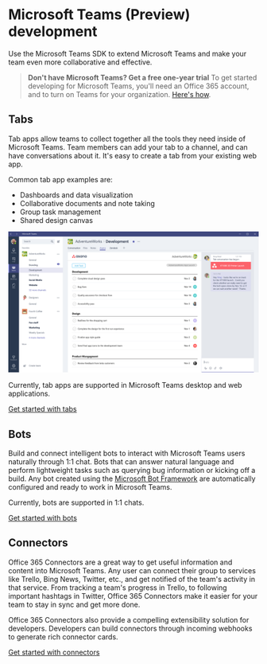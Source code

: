 ﻿# Microsoft Teams (Preview) development

Use the Microsoft Teams SDK to extend Microsoft Teams and make your team even more collaborative and effective.

> **Don't have Microsoft Teams? Get a free one-year trial** To get started developing for Microsoft Teams, you'll need an Office 365 account, and to turn on Teams for your organization. [Here's how](setup.md).

## Tabs

Tab apps allow teams to collect together all the tools they need inside of Microsoft Teams.  Team members can add your tab to a channel, and can have conversations about it. It's easy to create a tab from your existing web app.

Common tab app examples are:

* Dashboards and data visualization
* Collaborative documents and note taking
* Group task management
* Shared design canvas

!["Example of a tab app showing data, alongside a conversation about the tab data"](images/tab_example.png)

Currently, tab apps are supported in Microsoft Teams desktop and web applications.

[Get started with tabs](gettingstarted.md)

## Bots

Build and connect intelligent bots to interact with Microsoft Teams users naturally through 1:1 chat. Bots that can answer natural language and perform lightweight tasks such as querying bug information or kicking off a build.​ Any bot created using the [Microsoft Bot Framework](https://dev.botframework.com/) are automatically configured and ready to work in Microsoft Teams.

Currently, bots are supported in 1:1 chats.

[Get started with bots](bots.md)

## Connectors

Office 365 Connectors are a great way to get useful information and content into Microsoft Teams. Any user can connect their group to services like Trello, Bing News, Twitter, etc., and get notified of the team's activity in that service. From tracking a team's progress in Trello, to following important hashtags in Twitter, Office 365 Connectors make it easier for your team to stay in sync and get more done.

Office 365 Connectors also provide a compelling extensibility solution for developers. Developers can build connectors through incoming webhooks to generate rich connector cards.

[Get started with connectors](connectors.md)


	
	




